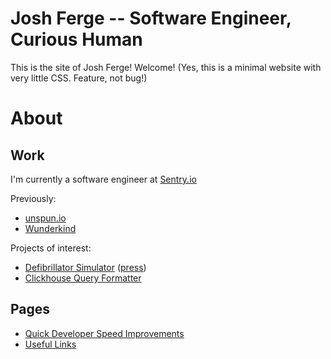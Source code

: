# Josh Ferge -- Software Engineer, Curious Human

This is the site of Josh Ferge! Welcome! (Yes, this is a minimal website with very little CSS. Feature, not bug!)

# About

## Work

I'm currently a software engineer at [Sentry.io](https://sentry.io)

Previously:

- [unspun.io](https://unspun.io)
- [Wunderkind](https:///wunderkind.co)

Projects of interest:

- [Defibrillator Simulator](/Defibrillator-Simulator/)
  ([press](https://www.colorado.edu/cs/2016/06/21/recent-alum-helps-develop-disruptive-simulated-defibrillator))
- [Clickhouse Query Formatter](https://marketplace.visualstudio.com/items?itemName=JoshFerge.clickhouse-query-formatter)

## Pages

- [Quick Developer Speed Improvements](./pages/dev)
- [Useful Links](./pages/links)